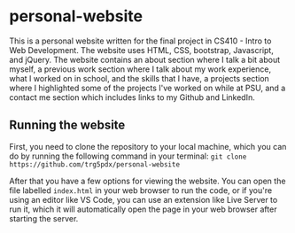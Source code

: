 # personal-website

This is a personal website written for the final project in CS410 - Intro to Web Development.
The website uses HTML, CSS, bootstrap, Javascript, and jQuery. The website contains an about
section where I talk a bit about myself, a previous work section where I talk about my work
experience, what I worked on in school, and the skills that I have, a projects section where
I highlighted some of the projects I've worked on while at PSU, and a contact me section which
includes links to my Github and LinkedIn.

## Running the website

First, you need to clone the repository to your local machine, which you can do by running
the following command in your terminal:
`git clone https://github.com/trg5pdx/personal-website`

After that you have a few options for viewing the website. You can open the file labelled
`index.html` in your web browser to run the code, or if you're using an editor like VS Code,
you can use an extension like Live Server to run it, which it will automatically open the page
in your web browser after starting the server.
